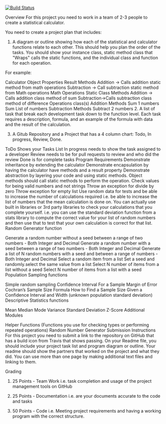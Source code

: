 [![Build Status](https://travis-ci.com/williamaherman/statscalculator.svg?branch=main)](https://travis-ci.com/williamaherman/statscalculator)

Overview
For this project you need to work in a team of 2-3 people to create a statistical calculator.  

You need to create a project plan that includes:

1.  A diagram or outline showing how each of the statistical and calculator functions relate to each other.  This should help you plan the order of the tasks.  You should show your instance class, static method class that "Wraps" calls the static functions, and the individual class and function for each operation.

For example:

Calculator Object
Properties
Result 
Methods
Addition -> Calls addition static method from math operations
Subtraction -> Call subtraction static method from Math operations
Math Operations Static Class
Methods
Addition -> Calls addition class method of sum
Subtraction->Calls subtraction class method of difference
Operations class(s)
Addition
Methods 
Sum 1 numbers
Sum List of numbers
Subtraction
Methods
Subtract 2 numbers
2.  A list of task that break each development task down to the function level.  Each task requires a description, formula, and an example of the formula with data and the result of the calculation.  

3.  A Gitub Repository and a Project that has a 4 column chart: Todo, In progress, Review, Done.  

ToDo Shows your Tasks List
In progress needs to show the task assigned to a developer
Review needs to be for pull requests to review and who did the review
Done is for complete tasks
Program Requirements
Demonstrate inheritance by extending the calculator
Demonstrate encapsulation by having the calculator have methods and a result property
Demonstrate abstraction by layering your code and using static methods.  Object methods should call static methods to perform the operation.
Check values for being valid numbers and not strings
Throw an exception for divide by zero 
Throw exception for empty list
Use random data for tests and be able to increase the number of calculations required i.e. be able to increase the list of numbers that the mean calculation is done on.  You can actually use built in libraries or 3rd party libraries to check your calculations that you complete yourself.  i.e. you can use the standard deviation function from a stats library to compute the correct value for your list of random numbers and then use that to test that your own calculation is correct for that list.
Random Generator function

Generate a random number without a seed between a range of two numbers - Both Integer and Decimal
Generate a random number with a seed between a range of two numbers - Both Integer and Decimal
Generate a list of N random numbers with a seed and between a range of numbers - Both Integer and Decimal
Select a random item from a list
Set a seed and randomly.select the same value from a list
Select N number of items from a list without a seed
Select N number of items from a list with a seed
Population Sampling functions

Simple random sampling
Confidence Interval For a Sample
Margin of Error
Cochran’s Sample Size Formula
How to Find a Sample Size Given a Confidence Interval and Width (unknown population standard deviation)
Descriptive Statistics functions

Mean
Median
Mode
Variance
Standard Deviation
Z-Score
Additional Modules

Helper Functions (Functions you use for checking types or performing repeated operations)
Random Number Generator
Submission Instructions
For this project you need to submit a link to the repository on GitHub that has a build icon from Travis that shows passing.  On your Readme file, you should include your project task list and program diagram or outline.  Your readme should show the partners that worked on the project and what they did.  You can use more than one page by making additional text files and linking to them.  

Grading
1.  25 Points - Team Work i.e. task completion and usage of the project management tools on GitHub

2.  25 Points - Documentation i.e. are your documents accurate to the code and tasks

3.  50 Points - Code i.e. Meeting project requirements and having a working program with the correct structure.